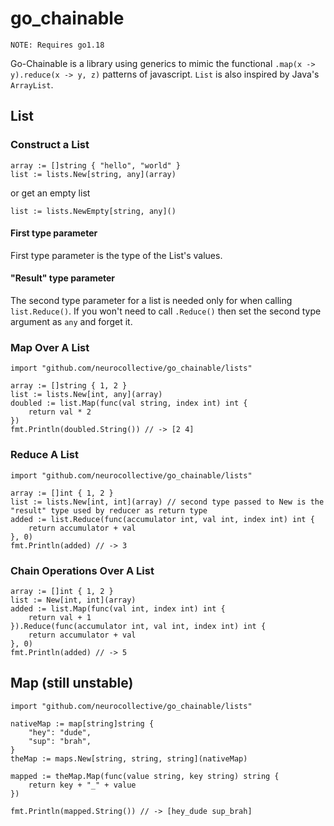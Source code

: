 # go_chainable

`NOTE: Requires go1.18`

Go-Chainable is a library using generics to mimic the functional `.map(x -> y).reduce(x -> y, z)` patterns of javascript. `List` is also inspired by Java's `ArrayList`.

## List

### Construct a List

```
array := []string { "hello", "world" }
list := lists.New[string, any](array)
```

or get an empty list

```
list := lists.NewEmpty[string, any]()
```

#### First type parameter

First type parameter is the type of the List's values.

#### "Result" type parameter

The second type parameter for a list is needed only for when calling `list.Reduce()`. If you won't need to call `.Reduce()` then set the second type argument as `any` and forget it.

### Map Over A List

```
import "github.com/neurocollective/go_chainable/lists"

array := []string { 1, 2 }
list := lists.New[int, any](array)
doubled := list.Map(func(val string, index int) int {
	return val * 2
})
fmt.Println(doubled.String()) // -> [2 4]
```

### Reduce A List

```
import "github.com/neurocollective/go_chainable/lists"

array := []int { 1, 2 }
list := lists.New[int, int](array) // second type passed to New is the "result" type used by reducer as return type
added := list.Reduce(func(accumulator int, val int, index int) int {
	return accumulator + val
}, 0)
fmt.Println(added) // -> 3
```

### Chain Operations Over A List

```
array := []int { 1, 2 }
list := New[int, int](array)
added := list.Map(func(val int, index int) int {
	return val + 1
}).Reduce(func(accumulator int, val int, index int) int {
	return accumulator + val
}, 0)
fmt.Println(added) // -> 5
```

## Map (still unstable)

```
import "github.com/neurocollective/go_chainable/lists"

nativeMap := map[string]string {
	"hey": "dude",
	"sup": "brah",
}
theMap := maps.New[string, string, string](nativeMap)

mapped := theMap.Map(func(value string, key string) string {
	return key + "_" + value
})

fmt.Println(mapped.String()) // -> [hey_dude sup_brah]
```